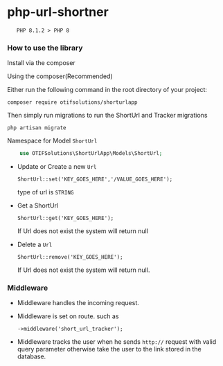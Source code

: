 # php-url-shortner

`   PHP 8.1.2 > PHP 8`

### How to use the library

Install via the composer

Using the composer(Recommended)

Either run the following command in the root directory of your project:

`composer require otifsolutions/shorturlapp`

Then simply run migrations to run the ShortUrl and Tracker migrations

`php artisan migrate`

Namespace for Model `ShortUrl`

```php
    use OTIFSolutions\ShortUrlApp\Models\ShortUrl;
```

- Update or Create a new `Url`

  `ShortUrl::set('KEY_GOES_HERE','/VALUE_GOES_HERE');`

  type of url is `STRING`

- Get a ShortUrl

  `ShortUrl::get('KEY_GOES_HERE');`

  If Url does not exist the system will return null

- Delete a `Url`

  `ShortUrl::remove('KEY_GOES_HERE');`

  If Url does not exist the system will return null.

### Middleware

- Middleware handles the incoming request.
- Middleware is set on route. such as

  `->middleware('short_url_tracker');`

- Middleware tracks the user when he sends `http://` request with valid query parameter otherwise take the user to the link stored in the database.

